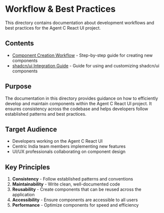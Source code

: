 # Workflow & Best Practices

This directory contains documentation about development workflows and best practices for the Agent C React UI project.

## Contents

- [Component Creation Workflow](./component-creation-workflow.md) - Step-by-step guide for creating new components
- [shadcn/ui Integration Guide](./shadcn-ui-integration.md) - Guide for using and customizing shadcn/ui components

## Purpose

The documentation in this directory provides guidance on how to efficiently develop and maintain components within the Agent C React UI project. It ensures consistency across the codebase and helps developers follow established patterns and best practices.

## Target Audience

- Developers working on the Agent C React UI
- Centric India team members implementing new features
- UI/UX professionals collaborating on component design

## Key Principles

1. **Consistency** - Follow established patterns and conventions
2. **Maintainability** - Write clean, well-documented code
3. **Reusability** - Create components that can be reused across the application
4. **Accessibility** - Ensure components are accessible to all users
5. **Performance** - Optimize components for speed and efficiency